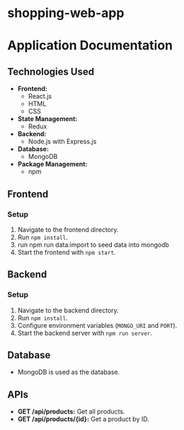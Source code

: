# shopping-web-app

# Application Documentation

## Technologies Used

- **Frontend:**
  - React.js
  - HTML
  - CSS
- **State Management:**
  - Redux
- **Backend:**
  - Node.js with Express.js
- **Database:**
  - MongoDB
- **Package Management:**
  - npm

## Frontend

### Setup

1. Navigate to the frontend directory.
2. Run `npm install`.
3. run npm run data:import to seed data into mongodb
4. Start the frontend with `npm start`.

## Backend

### Setup

1. Navigate to the backend directory.
2. Run `npm install`.
3. Configure environment variables (`MONGO_URI` and `PORT`).
4. Start the backend server with `npm run server`.

## Database

- MongoDB is used as the database.

## APIs

- **GET /api/products:** Get all products.
- **GET /api/products/{id}:** Get a product by ID.
